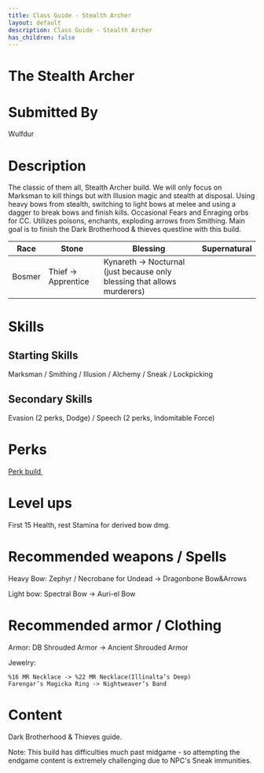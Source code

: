 ```yaml
---
title: Class Guide - Stealth Archer
layout: default
description: Class Guide - Stealth Archer
has_children: false
---
```


# The Stealth Archer

# Submitted By

Wulfdur

# Description

The classic of them all, Stealth Archer build. We will only focus on Marksman to kill things but with Illusion magic and stealth at disposal. Using heavy bows from stealth, switching to light bows at melee and using a dagger to break bows and finish kills. Occasional Fears and Enraging orbs for CC. Utilizes poisons, enchants, exploding arrows from Smithing. Main goal is to finish the Dark Brotherhood & thieves questline with this build.

Race | Stone | Blessing | Supernatural
|--|--|--|--|
 Bosmer | Thief -> Apprentice | Kynareth -> Nocturnal (just because only blessing that allows murderers)

# Skills

## Starting Skills

Marksman /  Smithing / Illusion / Alchemy / Sneak / Lockpicking

## Secondary Skills

 Evasion (2 perks, Dodge) / Speech (2 perks, Indomitable Force)

# Perks

<a href="https://banananaut.github.io/NannerPlanner/?p=1&b=AgEAAAEpDwAZUAUFBQUFSwVLClAFCgVkS1oFAAkBCOrgAAAAAAAAAAAHAAD2MB_4AAAAAABw58AFAAAE" target="_blank" rel="noopener noreferrer">Perk build <svg viewBox="0 0 24 24" aria-labelledby="svg-external-link-title" width="1em" height="1em"><use xlink:href="#svg-external-link"></use></svg></a>

# Level ups

 First 15 Health, rest Stamina for derived bow dmg.

# Recommended weapons / Spells

Heavy Bow: Zephyr / Necrobane for Undead -> Dragonbone Bow&Arrows 

Light bow: Spectral Bow -> Auri-el Bow

# Recommended armor / Clothing

Armor: DB Shrouded Armor -> Ancient Shrouded Armor

Jewelry:

	%16 MR Necklace -> %22 MR Necklace(Illinalta’s Deep)
    Farengar’s Magicka Ring -> Nightweaver’s Band

# Content 

Dark Brotherhood & Thieves guide.

Note: This build has difficulties much past midgame - so attempting the endgame content is extremely challenging due to NPC's Sneak immunities.